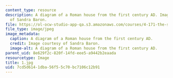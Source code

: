 ```yaml
---
content_type: resource
description: A diagram of a Roman house from the first century AD. Image courtesy
  of Sandra Baron.
file: https://ol-ocw-studio-app-qa.s3.amazonaws.com/courses/4-171-the-space-between-workshop-fall-2004/7cd5d6141dba56f55c70bc7106c12b91_1.jpg
file_type: image/jpeg
image_metadata:
  caption: A diagram of a Roman house from the first century AD.
  credit: Image courtesy of Sandra Baron.
  image-alt: A diagram of a Roman house from the first century AD.
parent_uid: 8e629f2c-820f-14fd-eee5-a9442b2eaada
resourcetype: Image
title: 1.jpg
uid: 7cd5d614-1dba-56f5-5c70-bc7106c12b91
---
```

